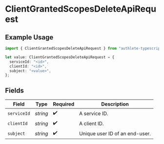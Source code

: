 # ClientGrantedScopesDeleteApiRequest

## Example Usage

```typescript
import { ClientGrantedScopesDeleteApiRequest } from "authlete-typescript-sdk/models/operations";

let value: ClientGrantedScopesDeleteApiRequest = {
  serviceId: "<id>",
  clientId: "<id>",
  subject: "<value>",
};
```

## Fields

| Field                           | Type                            | Required                        | Description                     |
| ------------------------------- | ------------------------------- | ------------------------------- | ------------------------------- |
| `serviceId`                     | *string*                        | :heavy_check_mark:              | A service ID.                   |
| `clientId`                      | *string*                        | :heavy_check_mark:              | A client ID.<br/>               |
| `subject`                       | *string*                        | :heavy_check_mark:              | Unique user ID of an end-user.<br/> |